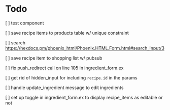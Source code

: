 # Todo
[ ] test component

[ ] save recipe items to products table w/ unique constraint

[ ] search https://hexdocs.pm/phoenix_html/Phoenix.HTML.Form.html#search_input/3

[ ] save recipe item to shopping list w/ pubsub

[ ] fix push_redirect call on line 105 in ingredient_form.ex

[ ] get rid of hidden_input for including `recipe.id` in the params

[ ] handle update_ingredient message to edit ingredients

[ ] set up toggle in ingredient_form.ex to display recipe_items as editable or not